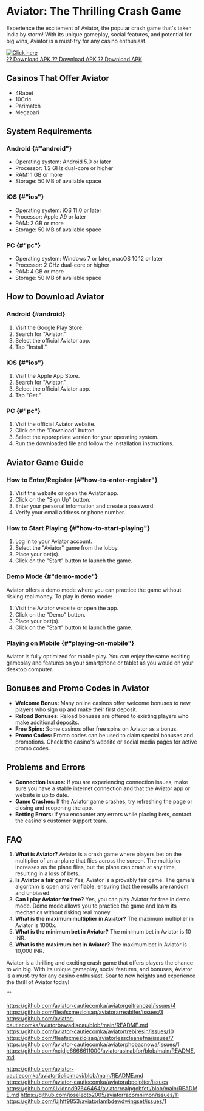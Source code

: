 

# Aviator: The Thrilling Crash Game

Experience the excitement of Aviator, the popular crash game that\'s
taken India by storm! With its unique gameplay, social features, and
potential for big wins, Aviator is a must-try for any casino enthusiast.

[![Click
here](https://readscoops.com/wp-content/uploads/2023/03/Readscoop-aviator-1-1.jpg)](https://traff.sbs/deff?key=free+aviator)\
[?? Download APK ?? Download APK ?? Download
APK](https://traff.sbs/deff?key=free+aviator)




## Casinos That Offer Aviator

-   4Rabet
-   10Cric
-   Parimatch
-   Megapari

## System Requirements

### Android {#"android"}

-   Operating system: Android 5.0 or later
-   Processor: 1.2 GHz dual-core or higher
-   RAM: 1 GB or more
-   Storage: 50 MB of available space

### iOS {#"ios"}

-   Operating system: iOS 11.0 or later
-   Processor: Apple A9 or later
-   RAM: 2 GB or more
-   Storage: 50 MB of available space

### PC {#"pc"}

-   Operating system: Windows 7 or later, macOS 10.12 or later
-   Processor: 2 GHz dual-core or higher
-   RAM: 4 GB or more
-   Storage: 50 MB of available space

## How to Download Aviator

### Android {#android}

1.  Visit the Google Play Store.
2.  Search for "Aviator."
3.  Select the official Aviator app.
4.  Tap "Install."

### iOS {#"ios"}

1.  Visit the Apple App Store.
2.  Search for "Aviator."
3.  Select the official Aviator app.
4.  Tap "Get."

### PC {#"pc"}

1.  Visit the official Aviator website.
2.  Click on the "Download" button.
3.  Select the appropriate version for your operating system.
4.  Run the downloaded file and follow the installation instructions.

## Aviator Game Guide

### How to Enter/Register {#"how-to-enter-register"}

1.  Visit the website or open the Aviator app.
2.  Click on the "Sign Up" button.
3.  Enter your personal information and create a password.
4.  Verify your email address or phone number.

### How to Start Playing {#"how-to-start-playing"}

1.  Log in to your Aviator account.
2.  Select the "Aviator" game from the lobby.
3.  Place your bet(s).
4.  Click on the "Start" button to launch the game.

### Demo Mode {#"demo-mode"}

Aviator offers a demo mode where you can practice the game without
risking real money. To play in demo mode:

1.  Visit the Aviator website or open the app.
2.  Click on the "Demo" button.
3.  Place your bet(s).
4.  Click on the "Start" button to launch the game.

### Playing on Mobile {#"playing-on-mobile"}

Aviator is fully optimized for mobile play. You can enjoy the same
exciting gameplay and features on your smartphone or tablet as you would
on your desktop computer.

## Bonuses and Promo Codes in Aviator

-   **Welcome Bonus:** Many online casinos offer welcome bonuses to new
    players who sign up and make their first deposit.
-   **Reload Bonuses:** Reload bonuses are offered to existing players
    who make additional deposits.
-   **Free Spins:** Some casinos offer free spins on Aviator as a bonus.
-   **Promo Codes:** Promo codes can be used to claim special bonuses
    and promotions. Check the casino\'s website or social media pages
    for active promo codes.

## Problems and Errors

-   **Connection Issues:** If you are experiencing connection issues,
    make sure you have a stable internet connection and that the Aviator
    app or website is up to date.
-   **Game Crashes:** If the Aviator game crashes, try refreshing the
    page or closing and reopening the app.
-   **Betting Errors:** If you encounter any errors while placing bets,
    contact the casino\'s customer support team.

## FAQ

1.  **What is Aviator?** Aviator is a crash game where players bet on
    the multiplier of an airplane that flies across the screen. The
    multiplier increases as the plane flies, but the plane can crash at
    any time, resulting in a loss of bets.
2.  **Is Aviator a fair game?** Yes, Aviator is a provably fair game.
    The game\'s algorithm is open and verifiable, ensuring that the
    results are random and unbiased.
3.  **Can I play Aviator for free?** Yes, you can play Aviator for free
    in demo mode. Demo mode allows you to practice the game and learn
    its mechanics without risking real money.
4.  **What is the maximum multiplier in Aviator?** The maximum
    multiplier in Aviator is 1000x.
5.  **What is the minimum bet in Aviator?** The minimum bet in Aviator
    is 10 INR.
6.  **What is the maximum bet in Aviator?** The maximum bet in Aviator
    is 10,000 INR.

Aviator is a thrilling and exciting crash game that offers players the
chance to win big. With its unique gameplay, social features, and
bonuses, Aviator is a must-try for any casino enthusiast. Soar to new
heights and experience the thrill of Aviator today!

\`\`\`

https://github.com/aviator-cautiecomka/aviatorgeitranozel/issues/4
https://github.com/fleafsxmezloisaq/aviatorarreabifer/issues/3
https://github.com/aviator-cautiecomka/aviatorbawadiscau/blob/main/README.md
https://github.com/aviator-cautiecomka/aviatortrebiresin/issues/10
https://github.com/fleafsxmezloisaq/aviatorlesscleanefna/issues/7
https://github.com/aviator-cautiecomka/aviatorphobacnowa/issues/1
https://github.com/ncjdje6666611000/aviatorasinabfor/blob/main/README.md

https://github.com/aviator-cautiecomka/aviatortiolipimpvi/blob/main/README.md
https://github.com/aviator-cautiecomka/aviatorabpoipiter/issues
https://github.com/Jxidnnd97646464/aviatorrealpgobfeti/blob/main/README.md
https://github.com/joseleoto2005/aviatorracomnimon/issues/11
https://github.com/Ujhff9853/aviatorlambdewdwingset/issues/1

